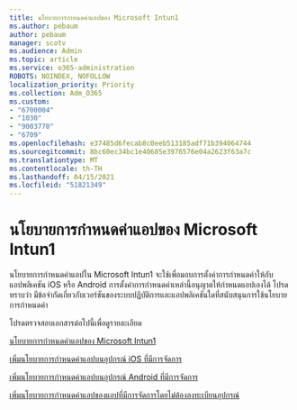 ```yaml
---
title: นโยบายการกําหนดค่าแอปของ Microsoft Intun1
ms.author: pebaum
author: pebaum
manager: scotv
ms.audience: Admin
ms.topic: article
ms.service: o365-administration
ROBOTS: NOINDEX, NOFOLLOW
localization_priority: Priority
ms.collection: Adm_O365
ms.custom:
- "6700004"
- "1030"
- "9003770"
- "6709"
ms.openlocfilehash: e37485d6fecab8c0eeb513185adf71b394064744
ms.sourcegitcommit: 8bc60ec34bc1e40685e3976576e04a2623f63a7c
ms.translationtype: MT
ms.contentlocale: th-TH
ms.lasthandoff: 04/15/2021
ms.locfileid: "51821349"
---
```

# <a name="app-configuration-policies-for-microsoft-intune"></a>นโยบายการกําหนดค่าแอปของ Microsoft Intun1

นโยบายการกําหนดค่าแอปใน Microsoft Intun1 จะใช้เพื่อมอบการตั้งค่าการกําหนดค่าให้กับแอปพลิเคชัน iOS หรือ Android การตั้งค่าการกําหนดค่าเหล่านี้อนุญาตให้กําหนดแอปเองได้ โปรดทราบว่า มีข้อจํากัดเกี่ยวกับเวอร์ชันของระบบปฏิบัติการและแอปพลิเคชันใดที่สนับสนุนการใช้นโยบายการกําหนดค่า

โปรดตรวจสอบเอกสารต่อไปนี้เพื่อดูรายละเอียด

[นโยบายการกําหนดค่าแอปของ Microsoft Intun1](https://docs.microsoft.com/intune/app-configuration-policies-overview)  

[เพิ่มนโยบายการกําหนดค่าแอปบนอุปกรณ์ iOS ที่มีการจัดการ](https://docs.microsoft.com/intune/app-configuration-policies-use-ios)  

[เพิ่มนโยบายการกําหนดค่าแอปบนอุปกรณ์ Android ที่มีการจัดการ](https://docs.microsoft.com/intune/app-configuration-policies-use-android)

[เพิ่มนโยบายการกําหนดค่าแอปของแอปที่มีการจัดการโดยไม่ต้องลงทะเบียนอุปกรณ์](https://docs.microsoft.com/intune/app-configuration-policies-managed-app)
